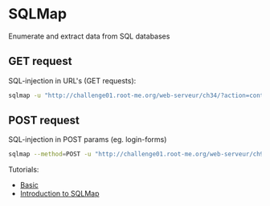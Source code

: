 # SQLMap

Enumerate and extract data from SQL databases


## GET request

SQL-injection in URL's (GET requests):
```bash
sqlmap -u "http://challenge01.root-me.org/web-serveur/ch34/?action=contents&order=ASC"
```

## POST request
SQL-injection in POST params (eg. login-forms)
```bash
sqlmap --method=POST -u "http://challenge01.root-me.org/web-serveur/ch9/" --data="login=admin&password=poo"
```

Tutorials:
* [Basic](https://www.youtube.com/watch?v=yPMbb38pwVI)
* [Introduction to SQLMap](https://www.gracefulsecurity.com/introduction-to-sqlmap/)